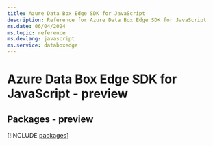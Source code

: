 ```yaml
---
title: Azure Data Box Edge SDK for JavaScript
description: Reference for Azure Data Box Edge SDK for JavaScript
ms.date: 06/04/2024
ms.topic: reference
ms.devlang: javascript
ms.service: databoxedge
---
```

# Azure Data Box Edge SDK for JavaScript - preview
## Packages - preview
[!INCLUDE [packages](data-box-edge-index.md)]